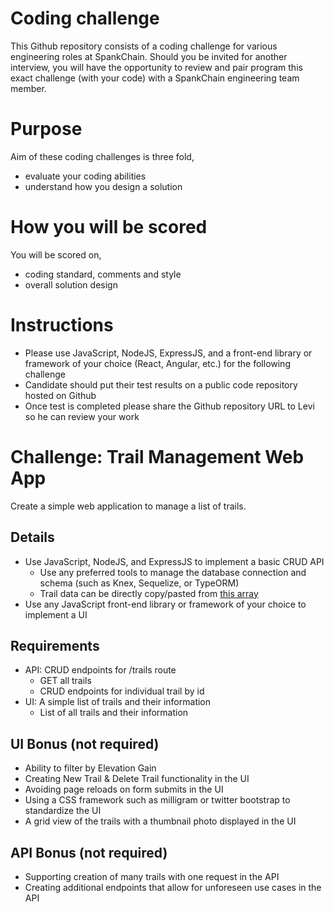 # Coding challenge
This Github repository consists of a coding challenge for various engineering roles at SpankChain. Should you be invited for another interview, you will have the opportunity to review and pair program this exact challenge (with your code) with a SpankChain engineering team member. 

# Purpose
Aim of these coding challenges is three fold,

- evaluate your coding abilities
- understand how you design a solution

# How you will be scored
You will be scored on,

- coding standard, comments and style
- overall solution design

# Instructions

- Please use JavaScript, NodeJS, ExpressJS, and a front-end library or framework of your choice (React, Angular, etc.) for the following challenge
- Candidate should put their test results on a public code repository hosted on Github
- Once test is completed please share the Github repository URL to Levi so he can review your work

# Challenge: Trail Management Web App

Create a simple web application to manage a list of trails.

## Details

- Use JavaScript, NodeJS, and ExpressJS to implement a basic CRUD API
  - Use any preferred tools to manage the database connection and schema (such as Knex, Sequelize, or TypeORM)
  - Trail data can be directly copy/pasted from [this array](https://gist.githubusercontent.com/pdubs/6df6ad3b3bb5640875fab5234dacdb30/raw/17ced06db226b9486dca46f18c8fe94f41887000/response.js)  
- Use any JavaScript front-end library or framework of your choice to implement a UI 

## Requirements

- API: CRUD endpoints for /trails route 
  - GET all trails
  - CRUD endpoints for individual trail by id
- UI: A simple list of trails and their information
  - List of all trails and their information

## UI Bonus (not required)

- Ability to filter by Elevation Gain 
- Creating New Trail & Delete Trail functionality in the UI
- Avoiding page reloads on form submits in the UI
- Using a CSS framework such as milligram or twitter bootstrap to standardize the UI
- A grid view of the trails with a thumbnail photo displayed in the UI

## API Bonus (not required)

- Supporting creation of many trails with one request in the API
- Creating additional endpoints that allow for unforeseen use cases in the API
